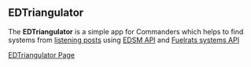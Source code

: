 ## EDTriangulator

The **EDTriangulator** is a simple app for Commanders which helps to find systems from [listening posts](https://canonn.science/codex/listening-posts/) using [EDSM API](https://www.edsm.net/) and [Fuelrats systems API](https://system.api.fuelrats.com)

[EDTriangulator Page](https://bantyc.github.io/EDTriangulator/)
